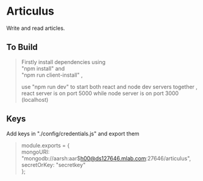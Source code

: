 # Articulus

Write and read articles.

## To Build

> Firstly install dependencies using \
> "npm install" and \
> "npm run client-install" ,
>
> use "npm run dev" to start both react and node dev servers together ,
> react server is on port 5000 while node server is on port 3000 (localhost)

## Keys

Add keys in "./config/credentials.js" and export them

> module.exports = { \
> mongoURI: "mongodb://aarsh:aar\$h00@ds127646.mlab.com:27646/articulus", \
> secretOrKey: "secretkey" \
> };
